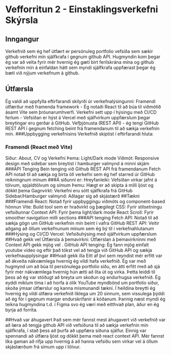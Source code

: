 # Vefforritun 2 - Einstaklingsverkefni Skýrsla
## Inngangur
Verkefnið sem ég hef útfært er persónuleg portfolio vefsíða sem sækir github verkefni mín sjálfkrafa í gegnum github API. Hugmyndin kom þegar ég var að velta fyrir mér hvernig ég gæti birt ferilskrána mína og github verkefnin mín á einfaldan hátt sem myndi sjálfkrafa uppfærast þegar ég bæti við nýjum verkefnum á github. 
## Útfærsla
Ég valdi að uppfylla eftirfarandi skilyrði úr verkefnalýsingunni:
Framendi útfærður með framenda framework - Ég notaði React til að búa til viðmótið ásamt Vite sem þróunarumhverfi.
Verkefni sett upp í hýsingu með CI/CD ferlum - Vefsíðan er hýst á Vercel með sjálfvirkum uppfærslum þegar breytingar eru gerðar á GitHub.
Vefþjónusta (REST API) - ég tengi GitHub REST API í gegnum fetching beint frá framendanum til að sækja verkefnin mín.
###Uppbygging verkefnisins
Verkefnið skiptist í eftirfarandi hluta:
### Framendi (React með Vite)
Síður: About, CV og Verkefni
Þema: Light/Dark mode
Viðmót: Responsive design með sidebar sem breytist í hamburger valmynd á minni skjám
###API Tenging
Bein tenging við Github REST API frá framendanum
Fetch API notað til að sækja og birta öll verkefni sem ég hef starred úr GitHub reikningnum mínum
###Á síðunni er:
Hreyfanleiki: Vefsíðan virkar jafnt á tölvum, spjaldtölvum og símum
Þemu: Hægt er að skipta á milli ljóst og dökkt þema
Gagnvirkt: Verkefni eru sótt sjálfkrafa frá GitHub
Sidebar/Hamburger valmynd: Aðlagar sig að skjástærð
##Tækni
###Framendi
React: Notað fyrir uppbyggingu viðmóts og component-based hönnun
Vite: Build tool sem er hraðvirkt og þægilegt
CSS: Fyrir stílsetningu vefsíðunnar
Context API: Fyrir þema light/dark mode
React Scroll: Fyrir smoother navigation milli sections
###API tenging
Fetch API: Notað til að sækja gögn um GitHub verkefnin mín beint í vafra
GitHub REST API: Veitir aðgang að öllum verkefnunum mínum sem ég bý til í verkefnahlutanum
###Hýsing og CI/CD
Vercel: Vefsíðuhýsing með sjálfvirkum uppfærslum
##Hvað gekk vel
Útfærsla á þemavirkni: Útfærslan á þemavirkninni með Context API gekk mjög vel .
GitHub API tenging: Ég fann mjög einfalt youtube video og eftir það tókst vel að tengja við GitHub API og sækja verkefnaupplýsingar 
##Hvað gekk illa
Eitt af því sem reyndist mér erfitt var að ákveða nákvæmlega hvernig ég vildi hafa verkefnið. Ég var með hugmynd um að búa til persónulega portfolio síðu, en átti erfitt með að sjá fyrir mér nákvæmlega hvernig hún ætti að líta út og virka. Þetta leiddi til þess að ég var stöðugt að breyta um skoðun og endurhugsa verkefnið.
Ég eyddi miklum tíma í að horfa á ólík YouTube myndbönd um portfolio síður, skoða ýmsar útfærslur og kanna mismunandi tækni. Í heildina breytti ég hvernig ég vildi útfæra verkefnið líklega um 20 sinnum, sem vissulega þýddi að ég fór í gegnum margar endurskrifanir á kóðanum.
Þannig næst myndi ég teikna hugmyndina t.d. í Figma svo ég væri með eitthvað plan, áður en ég byrja að forrita.

##Hvað var áhugavert
Það sem mér fannst mest áhugavert við verkefnið var að læra að tengja github API við vefsíðuna til að sækja verkefnin mín sjálfkrafa, í stað þess að þurfa að uppfæra síðuna sjálfur. Einnig var spennandi að útfæra ljóst og dökkt þema með react context API. Mér fannst líka gaman að rifja upp hvernig á að hanna vefsíðu sem virkar vel á öllum skjástærðum frá símum upp í tölvur.





